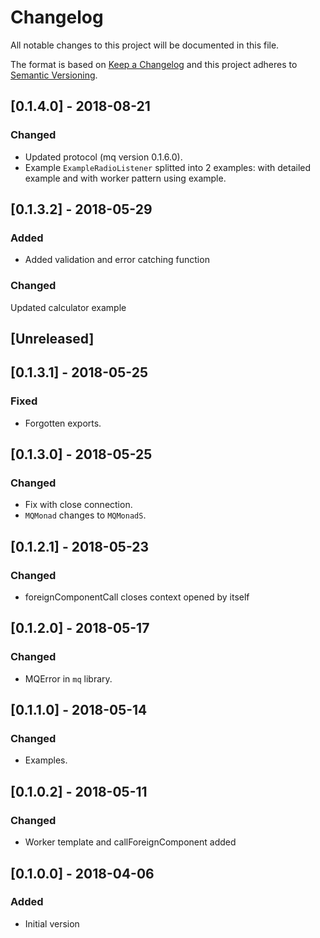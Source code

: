 # Changelog
All notable changes to this project will be documented in this file.

The format is based on [Keep a Changelog](http://keepachangelog.com/en/1.0.0/)
and this project adheres to [Semantic Versioning](http://semver.org/spec/v2.0.0.html).

## [0.1.4.0] - 2018-08-21
### Changed
- Updated protocol (mq version 0.1.6.0).
- Example `ExampleRadioListener` splitted into 2 examples: with detailed example and with worker pattern using example.

## [0.1.3.2] - 2018-05-29
### Added
- Added validation and error catching function
### Changed
  Updated calculator example

## [Unreleased]
## [0.1.3.1] - 2018-05-25
### Fixed
- Forgotten exports.

## [0.1.3.0] - 2018-05-25
### Changed
- Fix with close connection.
- `MQMonad` changes to `MQMonadS`.

## [0.1.2.1] - 2018-05-23
### Changed
- foreignComponentCall closes context opened by itself

## [0.1.2.0] - 2018-05-17
### Changed
- MQError in `mq` library.

## [0.1.1.0] - 2018-05-14
### Changed
- Examples.

## [0.1.0.2] - 2018-05-11
### Changed
- Worker template and callForeignComponent added

## [0.1.0.0] - 2018-04-06
### Added
- Initial version
